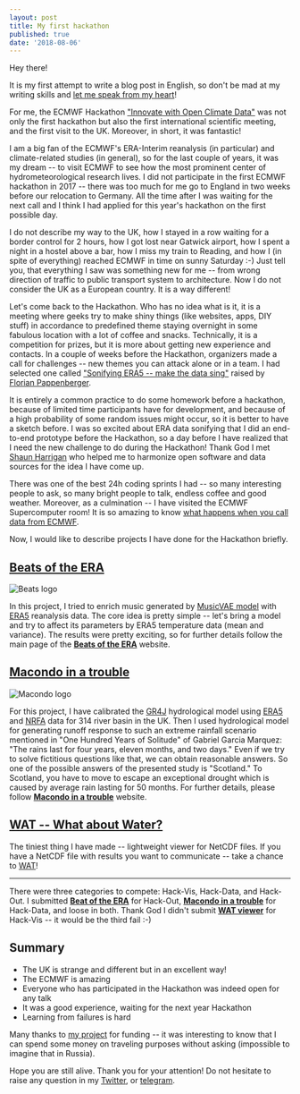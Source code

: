 ```yaml
---
layout: post
title: My first hackathon
published: true
date: '2018-08-06'
---
```

Hey there!

It is my first attempt to write a blog post in English, so don't be mad at my writing skills and [let me speak from my heart](https://www.youtube.com/watch?v=y6xNL41CB9o)!

For me, the ECMWF Hackathon ["Innovate with Open Climate Data"](https://events.ecmwf.int/event/79/) was not only the first hackathon but also the first international scientific meeting, and the first visit to the UK. Moreover, in short, it was fantastic!

I am a big fan of the ECMWF's ERA-Interim reanalysis (in particular) and climate-related studies (in general), so for the last couple of years, it was my dream -- to visit ECMWF to see how the most prominent center of hydrometeorological research lives. I did not participate in the first ECMWF hackathon in 2017 -- there was too much for me go to England in two weeks before our relocation to Germany. All the time after I was waiting for the next call and I think I had applied for this year's hackathon on the first possible day. 

I do not describe my way to the UK, how I stayed in a row waiting for a border control for 2 hours, how I got lost near Gatwick airport, how I spent a night in a hostel above a bar, how I miss my train to Reading, and how I (in spite of everything) reached ECMWF in time on sunny Saturday :-) Just tell you, that everything I saw was something new for me -- from wrong direction of traffic to public transport system to architecture. Now I do not consider the UK as a European country. It is a way different!

Let's come back to the Hackathon. Who has no idea what is it, it is a meeting where geeks try to make shiny things (like websites, apps, DIY stuff) in accordance to predefined theme staying overnight in some fabulous location with a lot of coffee and snacks. Technically, it is a competition for prizes, but it is more about getting new experience and contacts. In a couple of weeks before the Hackathon, organizers made a call for challenges -- new themes you can attack alone or in a team. I had selected one called ["Sonifying ERA5 -- make the data sing"](https://github.com/OpenDataHack2018/OpenDataHack2018-Challenges/issues/6) raised by [Florian Pappenberger](https://www.ecmwf.int/en/about/who-we-are/staff-profiles/florian-pappenberger).

It is entirely a common practice to do some homework before a hackathon, because of limited time participants have for development, and because of a high probability of some random issues might occur, so it is better to have a sketch before. I was so excited about ERA data sonifying that I did an end-to-end prototype before the Hackathon, so a day before I have realized that I need the new challenge to do during the Hackathon! Thank God I met [Shaun Harrigan](https://twitter.com/shaunharrigan) who helped me to harmonize open software and data sources for the idea I have come up.

There was one of the best 24h coding sprints I had -- so many interesting people to ask, so many bright people to talk, endless coffee and good weather. Moreover, as a culmination -- I have visited the ECMWF Supercomputer room! It is so amazing to know [what happens when you call data from ECMWF](https://www.youtube.com/watch?v=EfrKAP3VdZA).

Now, I would like to describe projects I have done for the Hackathon briefly.

## [Beats of the ERA](https://hydrogo.github.io/beats-of-the-era/)

![Beats logo](https://hydrogo.github.io/beats-of-the-era/era_beats_logo_big.png)

In this project, I tried to enrich music generated by [MusicVAE model](https://magenta.tensorflow.org/music-vae) with [ERA5](https://www.ecmwf.int/en/forecasts/datasets/archive-datasets/reanalysis-datasets/era5) reanalysis data. The core idea is pretty simple -- let's bring a model and try to affect its parameters by ERA5 temperature data (mean and variance). The results were pretty exciting, so for further details follow the main page of the [**Beats of the ERA**]() website.

## [Macondo in a trouble](https://hydrogo.github.io/4Y11M2D/)

![Macondo logo](https://hydrogo.github.io/4Y11M2D/4Y11M2D_logo.png)

For this project, I have calibrated the [GR4J](https://odelaigue.github.io/airGR/) hydrological model using [ERA5](https://www.ecmwf.int/en/forecasts/datasets/archive-datasets/reanalysis-datasets/era5) and [NRFA](http://nrfa.ceh.ac.uk/) data for 314 river basin in the UK. Then I used hydrological model for generating runoff response to such an extreme rainfall scenario mentioned in "One Hundred Years of Solitude" of Gabriel Garcia Marquez: "The rains last for four years, eleven months, and two days." Even if we try to solve fictitious questions like that, we can obtain reasonable answers. So one of the possible answers of the presented study is "Scotland." To Scotland, you have to move to escape an exceptional drought which is caused by average rain lasting for 50 months. For further details, please follow [**Macondo in a trouble**](https://hydrogo.github.io/4Y11M2D/) website.

## [WAT -- What about Water?](https://hydrogo.github.io/WAT/map.html)

The tiniest thing I have made -- lightweight viewer for NetCDF files. If you have a NetCDF file with results you want to communicate -- take a chance to [WAT](https://hydrogo.github.io/WAT/map.html)!

----------

There were three categories to compete: Hack-Vis, Hack-Data, and Hack-Out. I submitted [**Beat of the ERA**](https://hydrogo.github.io/beats-of-the-era/) for Hack-Out, [**Macondo in a trouble**](https://hydrogo.github.io/4Y11M2D/4Y11M2D_logo.png) for Hack-Data, and loose in both. Thank God I didn't submit [**WAT viewer**](https://hydrogo.github.io/WAT/map.html) for Hack-Vis -- it would be the third fail :-)

## Summary

+ The UK is strange and different but in an excellent way!
+ The ECMWF is amazing
+ Everyone who has participated in the Hackathon was indeed open for any talk
+ It was a good experience, waiting for the next year Hackathon
+ Learning from failures is hard

Many thanks to [my project](https://www.geo-x.net/en/) for funding -- it was interesting to know that I can spend some money on traveling purposes without asking (impossible to imagine that in Russia).

Hope you are still alive. Thank you for your attention! Do not hesitate to raise any question in my [Twitter](https://twitter.com/hydrogo89), or [telegram](https://t.me/hydrogo).